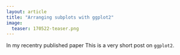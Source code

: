 ```yaml
---
layout: article
title: "Arranging subplots with ggplot2"
image:
  teaser: 170522-teaser.png
---
```


In my recentry published paper 
This is a very short post on `ggplot2`.   
